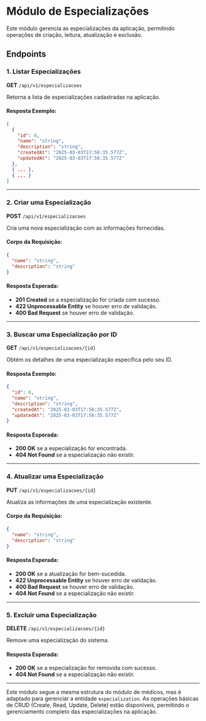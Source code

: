 # Módulo de Especializações

Este módulo gerencia as especializações da aplicação, permitindo operações de criação, leitura, atualização e exclusão.

## Endpoints

### 1. Listar Especializações

**GET** `/api/v1/especializacoes`

Retorna a lista de especializações cadastradas na aplicação.

#### Resposta Exemplo:

```json
[
  {
    "id": 0,
    "name": "string",
    "description": "string",
    "createdAt": "2025-03-03T17:56:35.577Z",
    "updatedAt": "2025-03-03T17:56:35.577Z"
  },
  { ... },
  { ... }
]
```

---

### 2. Criar uma Especialização

**POST** `/api/v1/especializacoes`

Cria uma nova especialização com as informações fornecidas.

#### Corpo da Requisição:

```json
{
  "name": "string",
  "description": "string"
}
```

#### Resposta Esperada:
- **201 Created** se a especialização for criada com sucesso.
- **422 Unprocessable Entity** se houver erro de validação.
- **400 Bad Request** se houver erro de validação.

---

### 3. Buscar uma Especialização por ID

**GET** `/api/v1/especializacoes/{id}`

Obtém os detalhes de uma especialização específica pelo seu ID.

#### Resposta Exemplo:

```json
{
  "id": 0,
  "name": "string",
  "description": "string",
  "createdAt": "2025-03-03T17:56:35.577Z",
  "updatedAt": "2025-03-03T17:56:35.577Z"
}
```

#### Resposta Esperada:
- **200 OK** se a especialização for encontrada.
- **404 Not Found** se a especialização não existir.

---

### 4. Atualizar uma Especialização

**PUT** `/api/v1/especializacoes/{id}`

Atualiza as informações de uma especialização existente.

#### Corpo da Requisição:

```json
{
  "name": "string",
  "description": "string"
}
```

#### Resposta Esperada:
- **200 OK** se a atualização for bem-sucedida.
- **422 Unprocessable Entity** se houver erro de validação.
- **400 Bad Request** se houver erro de validação.
- **404 Not Found** se a especialização não existir.

---

### 5. Excluir uma Especialização

**DELETE** `/api/v1/especializacoes/{id}`

Remove uma especialização do sistema.

#### Resposta Esperada:
- **200 OK** se a especialização for removida com sucesso.
- **404 Not Found** se a especialização não existir.

---

Este módulo segue a mesma estrutura do módulo de médicos, mas é adaptado para gerenciar a entidade `especialization`. As operações básicas de CRUD (Create, Read, Update, Delete) estão disponíveis, permitindo o gerenciamento completo das especializações na aplicação.